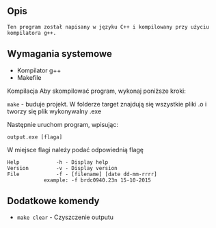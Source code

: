 ## Opis
    Ten program został napisany w języku C++ i kompilowany przy użyciu kompilatora g++.

## Wymagania systemowe
 - Kompilator g++
 - Makefile

 Kompilacja
 Aby skompilować program, wykonaj poniższe kroki:

`make` - buduje projekt. W folderze target znajdują się wszystkie pliki .o i tworzy się plik wykonywalny .exe

 Następnie uruchom program, wpisując:

`output.exe [flaga]`

 W miejsce flagi należy podać odpowiednią flagę

    Help            -h - Display help
    Version         -v - Display version
    File            -f - [filename] [date dd-mm-rrrr]
                example: -f brdc0940.23n 15-10-2015

## Dodatkowe komendy
- `make clear` - Czyszczenie outputu